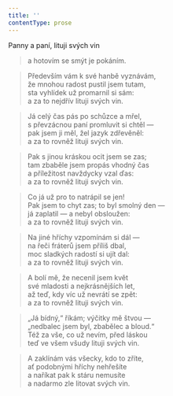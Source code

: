 ```yaml
---
title: ''
contentType: prose
---
```


Panny a paní, lituji svých vin

> a hotovím se smýt je pokáním.

> Především vám k své hanbě vyznávám,  
> že mnohou radost pustil jsem tutam,  
> sta vyhlídek už promarnil si sám:  
> a za to nejdřív lituji svých vin.

> Já celý čas pás po schůzce a mřel,  
> s převzácnou paní promluvit si chtěl —  
> pak jsem ji měl, žel jazyk zdřevěněl:  
> a za to rovněž lituji svých vin.

> Pak s jinou kráskou ocit jsem se zas;  
> tam zbaběle jsem propás vhodný čas  
> a příležitost navždycky vzal ďas:  
> a za to rovněž lituji svých vin.

> Co já už pro to natrápil se jen!  
> Pak jsem to chyt zas; to byl smolný den —  
> já zaplatil — a nebyl obsloužen:  
> a za to rovněž lituji svých vin.

> Na jiné hříchy vzpomínám si dál —  
> na řeči fráterů jsem příliš dbal,  
> moc sladkých radostí si ujít dal:  
> a za to rovněž lituji svých vin.

> A bolí mě, že necenil jsem květ  
> své mladosti a nejkrásnějších let,  
> až teď, kdy víc už nevrátí se zpět:  
> a za to rovněž lituji svých vin.

> „Já bídný,“ říkám; výčitky mě štvou —  
> „nedbalec jsem byl, zbabělec a bloud.“  
> Též za vše, co už nevím, před láskou  
> teď ve všem všudy lituji svých vin.

> A zaklínám vás všecky, kdo to zříte,  
> ať podobnými hříchy nehřešíte  
> a naříkat pak k stáru nemusíte  
> a nadarmo zle litovat svých vin.
